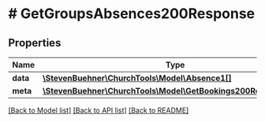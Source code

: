 # # GetGroupsAbsences200Response

## Properties

Name | Type | Description | Notes
------------ | ------------- | ------------- | -------------
**data** | [**\StevenBuehner\ChurchTools\Model\Absence1[]**](Absence1.md) |  | [optional]
**meta** | [**\StevenBuehner\ChurchTools\Model\GetBookings200ResponseMeta**](GetBookings200ResponseMeta.md) |  | [optional]

[[Back to Model list]](../../README.md#models) [[Back to API list]](../../README.md#endpoints) [[Back to README]](../../README.md)
